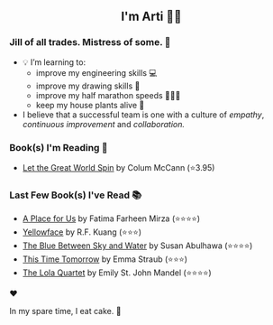 <div align="center">
  
  ## I'm Arti 👋🏽
  
</div>
  
### Jill of all trades. Mistress of some. 👑

- 💡 I’m learning to:
  - improve my engineering skills 💻
  - improve my drawing skills 🎨
  - improve my half marathon speeds 🏃🏽‍♀️
  - keep my house plants alive 🌱
- I believe that a successful team is one with a culture of _empathy_, _continuous improvement_ and _collaboration._


### Book(s) I'm Reading 📖
<!-- GOODREADS-LIST:START -->
- [Let the Great World Spin](https://www.goodreads.com/review/show/6666438154?utm_medium=api&utm_source=rss) by Colum McCann (⭐️3.95)
<!-- GOODREADS-LIST:END -->

### Last Few Book(s) I've Read 📚
<!-- GOODREADS-READ-LIST:START -->
- [A Place for Us](https://www.goodreads.com/review/show/2904723313?utm_medium=api&utm_source=rss) by Fatima Farheen Mirza (⭐⭐⭐⭐)
- [Yellowface](https://www.goodreads.com/review/show/6576397382?utm_medium=api&utm_source=rss) by R.F. Kuang (⭐⭐⭐)
- [The Blue Between Sky and Water](https://www.goodreads.com/review/show/6497708668?utm_medium=api&utm_source=rss) by Susan Abulhawa (⭐⭐⭐⭐)
- [This Time Tomorrow](https://www.goodreads.com/review/show/6411512714?utm_medium=api&utm_source=rss) by Emma Straub (⭐⭐⭐)
- [The Lola Quartet](https://www.goodreads.com/review/show/4340728732?utm_medium=api&utm_source=rss) by Emily St. John Mandel (⭐⭐⭐⭐)
<!-- GOODREADS-READ-LIST:END -->
❤️

In my spare time, I eat cake. 🍰
